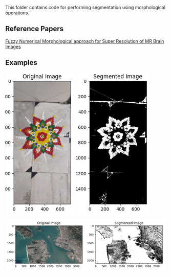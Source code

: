 This folder contains code for performing segmentation using morphological operations.

## Reference Papers  
[Fuzzy Numerical Morphological approach for Super Resolution of MR Brain Images](https://ieeexplore.ieee.org/document/9688525)  

## Examples  

![Input image](./snip91A.PNG)  ![Output image](./snip91B.PNG)  

![Example image pair 2](./snip93.PNG)
